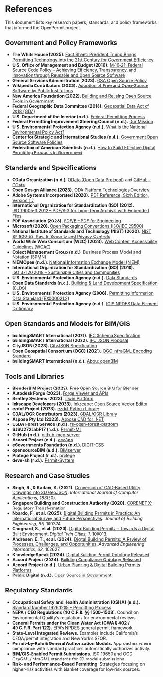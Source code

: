 # References

This document lists key research papers, standards, and policy frameworks that informed the OpenPermit project.

## Government and Policy Frameworks
- **The White House (2025).** [Fact Sheet: President Trump Brings Permitting Technology into the 21st Century for Government Efficiency](https://www.whitehouse.gov/fact-sheets/2025/04/fact-sheet-president-trump-brings-permitting-technology-into-the-21st-century-for-government-efficiency/)
- **U.S. Office of Management and Budget (2016).** [M‑16‑21: Federal Source Code Policy – Achieving Efficiency, Transparency, and Innovation through Reusable and Open Source Software](https://digital.gov/resources/requirements-for-achieving-efficiency-transparency-and-innovation-through-reusable-and-open-source-software/)
- **General Services Administration (2023).** [GSA Open Source Policy](https://open.gsa.gov/oss/)
- **Wikipedia Contributors (2023).** [Adoption of Free and Open‑Source Software by Public Institutions](https://en.wikipedia.org/wiki/Adoption_of_free_and_open_source_software_by_public_institutions)
- **New America Foundation (2022).** [Building and Reusing Open Source Tools in Government](https://www.newamerica.org/digital-impact-governance-initiative/reports/building-and-reusing-open-source-tools-government/section-one-an-overview-of-open-source/)
- **Federal Geographic Data Committee (2018).** [Geospatial Data Act of 2018 (GDA)](https://www.fgdc.gov/gda)
- **U.S. Department of the Interior (n.d.).** [Federal Permitting Process](https://www.doi.gov/ocl/federal-permitting-process)
- **Federal Permitting Improvement Steering Council (n.d.).** [Our Mission](https://www.permitting.gov/about/our-mission)
- **U.S. Environmental Protection Agency (n.d.).** [What is the National Environmental Policy Act?](https://www.epa.gov/nepa/what-national-environmental-policy-act)
- **Center for Strategic and International Studies (n.d.).** [Government Open Source Software Policies](https://www.csis.org/programs/strategic-technologies-program/resources/government-open-source-software-policies)
- **Federation of American Scientists (n.d.).** [How to Build Effective Digital Permitting Products in Government](https://fas.org/publication/how-to-build-effective-digital-permitting-products-in-government/)

## Standards and Specifications
- **OData Organization (n.d.).** [OData (Open Data Protocol)](https://www.odata.org/) and [GitHub – OData](https://github.com/OData)
- **Open Design Alliance (2023).** [ODA Platform Technologies Overview](https://www.opendesign.com/products/oda-platform)
- **Adobe Systems Incorporated (2020).** [PDF Reference, Sixth Edition, Version 1.7](https://www.adobe.com/content/dam/acom/en/devnet/pdf/pdfs/pdf_reference_1-7.pdf)
- **International Organization for Standardization (ISO) (2012).** [ISO 19005-3:2012 – PDF/A‑3 for Long‑Term Archival with Embedded Files](https://www.iso.org/standard/57229.html)
- **PDF Association (2023).** [PDF/E – PDF for Engineering](https://www.pdfa.org/specifications/pdf-e/)
- **Microsoft (2020).** [Open Packaging Conventions (ISO/IEC 29500)](https://docs.microsoft.com/en-us/openspecs/office_standards/ms-opc)
- **National Institute of Standards and Technology (NIST) (2020).** [NIST SP 800‑53, Rev. 5: Security and Privacy Controls](https://csrc.nist.gov/publications/detail/sp/800-53/rev-5/final)
- **World Wide Web Consortium (W3C) (2023).** [Web Content Accessibility Guidelines (WCAG)](https://www.w3.org/WAI/standards-guidelines/wcag/)
- **Object Management Group (n.d.).** [Business Process Model and Notation (BPMN)](https://www.bpmn.org/)
- **NIEMOpen (n.d.).** [National Information Exchange Model (NIEM)](https://www.niem.gov/)
- **International Organization for Standardization (ISO) (2018).** [ISO 37120:2018 – Sustainable Cities and Communities](https://www.iso.org/standard/68498.html)
- **U.S. Environmental Protection Agency (n.d.).** [Data Standards](https://www.epa.gov/data/data-standards)
- **Open Data Standards (n.d.).** [Building & Land Development Specification (BLDS)](https://permitdata.org/)
- **U.S. Environmental Protection Agency (2006).** [Permitting Information Data Standard (EX000021.2)](https://www.exchangenetwork.net/standards/Permit_Info_01_06_2006_Final.pdf)
- **U.S. Environmental Protection Agency (n.d.).** [ICIS‑NPDES Data Element Dictionary](https://echo.epa.gov/tools/data-downloads/icis-npdes-download-summary)

## Open Standards and Models for BIM/GIS
- **buildingSMART International (2021).** [IFC Schema Specification](https://technical.buildingsmart.org/standards/ifc/)
- **buildingSMART International (2022).** [IFC JSON Proposal](https://github.com/buildingSMART/ifc-json)
- **CityJSON (2023).** [CityJSON Specification](https://www.cityjson.org)
- **Open Geospatial Consortium (OGC) (2021).** [OGC InfraGML Encoding Standard](https://www.ogc.org/standards/infragml)
- **buildingSMART International (n.d.).** [About openBIM](https://www.buildingsmart.org/about/openbim/)

## Tools and Libraries
- **BlenderBIM Project (2023).** [Free Open Source BIM for Blender](https://blenderbim.org)
- **Autodesk Forge (2023).** [Forge Viewer and APIs](https://forge.autodesk.com)
- **Bentley Systems (2023).** [iTwin Platform](https://www.bentley.com/software/itwin-platform/)
- **Inkscape Developers (2023).** [Inkscape: Open Source Vector Editor](https://inkscape.org)
- **ezdxf Project (2023).** [ezdxf Python Library](https://ezdxf.mozman.at)
- **GDAL/OGR Contributors (2023).** [GDAL/OGR Library](https://gdal.org)
- **Aspose Pty Ltd (2023).** [Aspose.CAD for .NET](https://products.aspose.com/cad/net)
- **USDA Forest Service (n.d.).** [fs-open-forest-platform](https://github.com/USDAForestService/fs-open-forest-platform)
- **SJSU272LabF17 (n.d.).** [Permit-ML](https://github.com/SJSU272LabF17/Permit-ML)
- **GitHub (n.d.).** [github-mcp-server](https://github.com/github/github-mcp-server)
- **Accord Project (n.d.).** [aec3po](https://github.com/Accord-Project/aec3po)
- **eGovernments Foundation (n.d.).** [DIGIT-OSS](https://github.com/eGovernments/DIGIT-OSS)
- **opensourceBIM (n.d.).** [BIMserver](https://github.com/opensourceBIM/BIMserver)
- **Protege Project (n.d.).** [protege](https://github.com/protegeproject/protege)
- **deve-sh (n.d.).** [Permit-System](https://github.com/deve-sh/Permit-System)

## Research and Case Studies
- **Singh, R., & Kadam, K. (2021).** [Conversion of CAD-Based Utility Drawings into 3D GeoJSON](https://www.ijcaonline.org/archives/volume183/number20/singh-2021-ijca-921573/). *International Journal of Computer Applications, 183*(20).
- **Singapore Building and Construction Authority (2020).** [CORENET X: Regulatory Transformation](https://www.corenet.gov.sg)
- **Noardo, F., et al. (2025).** [Digital Building Permits in Practice: An International Survey and Future Perspectives](https://www.sciencedirect.com/science/article/pii/S2352710225005200). *Journal of Building Engineering, 85,* 109374.
- **Chognard, S., et al. (2023).** [Digital Building Permits – Towards a Digital Built Environment](https://www.sciencedirect.com/science/article/pii/S2452414X23000924). *Digital Twin Cities, 1,* 100013.
- **Andresen, E. T., et al. (2024).** [Digital Building Permits: A Review of Processes, Challenges, and Opportunities](https://www.sciencedirect.com/science/article/abs/pii/S1474034623004421). *Advanced Engineering Informatics, 62,* 102627.
- **KnowledgeSpeak (2024).** [Digital Building Permit Ontology Released](https://www.knowledgespeak.com/ontospeak/digital-building-permit-ontology-released/)
- **Accord Project (2024).** [Building Compliance Ontology Released](https://accordproject.eu/building-compliance-ontology-released/)
- **Accord Project (n.d.).** [Urban Planning & Digital Building Permits Platforms](https://accordproject.eu/urban-planning-digital-building-permits-platforms/)
- **Public Digital (n.d.).** [Open Source in Government](https://github.com/publicdigital/open-source-in-government)

## Regulatory Standards
- **Occupational Safety and Health Administration (OSHA) (n.d.).** [Standard Number 1926.1205 – Permitting Process](https://www.osha.gov/laws-regs/regulations/standardnumber/1926/1926.1205)
- **NEPA / CEQ Regulations (40 C.F.R. §§ 1500–1508).** Council on Environmental Quality’s regulations for environmental reviews.
- **General Permits under the Clean Water Act (CWA § 402 / 40 C.F.R. Part 122).** EPA’s NPDES general permit framework.
- **State‑Level Integrated Reviews.** Examples include California’s CEQA/permit integration and New York’s SEQR.
- **Permit‑by‑Rule & General Authorization Models.** Approaches where compliance with standard practices automatically authorizes activity.
- **BIM/GIS‑Enabled Permit Submissions.** ISO 19650 and OGC CityGML/InfraGML standards for 3D model submissions.
- **Risk‑ and Performance‑Based Permitting.** Strategies focusing on higher‑risk activities with blanket coverage for low‑risk sources.

